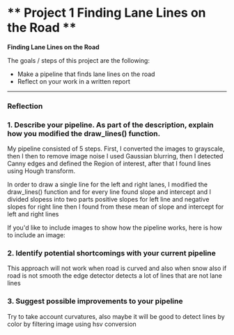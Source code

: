 # ** Project 1 Finding Lane Lines on the Road ** 

**Finding Lane Lines on the Road**

The goals / steps of this project are the following:
* Make a pipeline that finds lane lines on the road
* Reflect on your work in a written report


[//]: # (Image References)

[image1]: ./examples/grayscale.jpg "Grayscale"

---

### Reflection

### 1. Describe your pipeline. As part of the description, explain how you modified the draw_lines() function.

My pipeline consisted of 5 steps. First, I converted the images to grayscale, then I then to remove image noise
I used Gaussian blurring, then I detected Canny edges and defined the Region of interest, after that I found
lines using Hough transform.

In order to draw a single line for the left and right lanes, I modified the draw_lines() function and for every line 
found slope and intercept and I divided slopess into two parts positive slopes for left line and negative slopes for right line then I found from these mean of slope and intercept for left and right lines

If you'd like to include images to show how the pipeline works, here is how to include an image: 


[image2]: ./test_images_output/solidWhiteCurve.jpg "Solid White Curve" 

### 2. Identify potential shortcomings with your current pipeline

 This approach will not work when road is curved and also when snow  also if road is not smooth the edge detector detects a lot of lines that are not lane lines


### 3. Suggest possible improvements to your pipeline

Try to take account curvatures, also maybe it will be good to detect lines by color by filtering image
using hsv conversion


